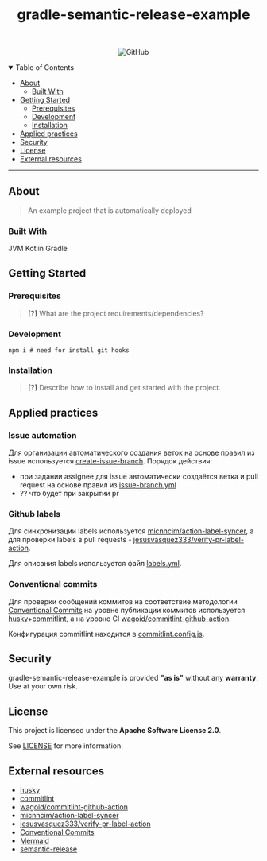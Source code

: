 <div style="text-align: center">
<h1>gradle-semantic-release-example</h1>
<br />

![GitHub](https://img.shields.io/github/license/xzima/gradle-semantic-release-example?style=for-the-badge)

</div>
<details open="open">
<summary>Table of Contents</summary>

- [About](#about)
  - [Built With](#built-with)
- [Getting Started](#getting-started)
  - [Prerequisites](#prerequisites)
  - [Development](#development)
  - [Installation](#installation)
- [Applied practices](#applied-practices)
- [Security](#security)
- [License](#license)
- [External resources](#external-resources)

</details>

---

## About

> An example project that is automatically deployed

### Built With

JVM Kotlin Gradle

## Getting Started

### Prerequisites

> **[?]**
> What are the project requirements/dependencies?

### Development

```shell
npm i # need for install git hooks
```

### Installation

> **[?]**
> Describe how to install and get started with the project.

## Applied practices

### Issue automation

Для организации автоматического создания веток на основе правил из issue используется [create-issue-branch].
Порядок действия:

- при задании assignee для issue автоматически создаётся ветка и pull request на основе правил
  из [issue-branch.yml](.github/issue-branch.yml)
- ?? что будет при закрытии pr

### Github labels

Для синхронизации labels используется [micnncim/action-label-syncer],
а для проверки labels в pull requests -
[jesusvasquez333/verify-pr-label-action].

Для описания labels используется файл [labels.yml](.github/labels.yml).

### Conventional commits

Для проверки сообщений коммитов на соответствие
методологии [Conventional Commits] на уровне публикации коммитов
используется [husky]+[commitlint], а на уровне
CI [wagoid/commitlint-github-action].

Конфигурация commitlint находится в [commitlint.config.js](configs/commitlint.config.js).

## Security

gradle-semantic-release-example is provided **"as is"** without any **warranty**. Use at your own risk.

## License

This project is licensed under the **Apache Software License 2.0**.

See [LICENSE](LICENSE) for more information.

## External resources

- [husky]
- [commitlint]
- [wagoid/commitlint-github-action]
- [micnncim/action-label-syncer]
- [jesusvasquez333/verify-pr-label-action]
- [Conventional Commits]
- [Mermaid](https://mermaid-js.github.io/mermaid/#/)
- [semantic-release](https://semantic-release.gitbook.io/semantic-release/)

[husky]:https://typicode.github.io/husky

[commitlint]:https://commitlint.js.org/

[wagoid/commitlint-github-action]:https://github.com/wagoid/commitlint-github-action

[micnncim/action-label-syncer]:https://github.com/micnncim/action-label-syncer

[jesusvasquez333/verify-pr-label-action]:https://github.com/jesusvasquez333/verify-pr-label-action

[Conventional Commits]:https://www.conventionalcommits.org/en/v1.0.0/

[create-issue-branch]:https://github.com/robvanderleek/create-issue-branch
